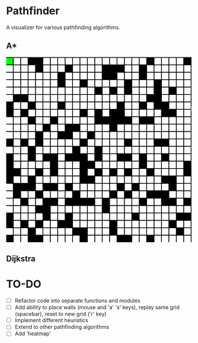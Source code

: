 # Pathfinder
A visualizer for various pathfinding algorithms.

## A*
![astar](/images/astar.gif)

## Dijkstra

# TO-DO
- [ ] Refactor code into separate functions and modules
- [ ] Add ability to place walls (mouse and 'a' 's' keys), replay same grid (spacebar), reset to new grid ('r' key) 
- [ ] Implement different heuristics
- [ ] Extend to other pathfinding algorithms
- [ ] Add 'heatmap'
